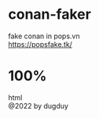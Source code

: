 # conan-faker
fake conan in pops.vn
<br>
https://popsfake.tk/ 
<h1>100% </h1>html
<br>
@2022 by dugduy